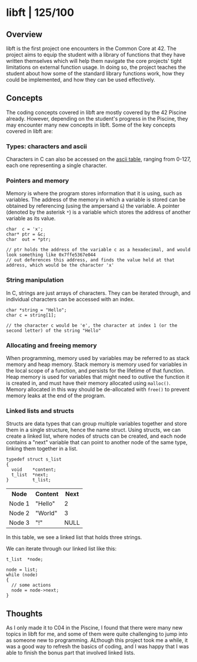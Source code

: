 # libft | 125/100
## Overview
libft is the first project one encounters in the Common Core at 42. The project aims to equip the student with a library of functions that they have written themselves which will help them navigate the core projects' tight limitations on external function usage. In doing so, the project teaches the student about how some of the standard library functions work, how they could be implemented, and how they can be used effectively.

## Concepts
The coding concepts covered in libft are mostly covered by the 42 Piscine already. However, depending on the student's progress in the Piscine, they may encounter many new concepts in libft. Some of the key concepts covered in libft are:
### Types: characters and ascii
Characters in C can also be accessed on the [ascii table](https://en.cppreference.com/w/c/language/ascii), ranging from 0-127, each one representing a single character.
### Pointers and memory
Memory is where the program stores information that it is using, such as variables. The address of the memory in which a variable is stored can be obtained by referencing (using the ampersand `&`) the variable. A pointer (denoted by the asterisk `*`) is a variable which stores the address of another variable as its value.
```
char  c = 'x';
char* ptr = &c;
char  out = *ptr;

// ptr holds the address of the variable c as a hexadecimal, and would look something like 0x7ffe5367e044
// out deferences this address, and finds the value held at that address, which would be the character 'x'
```
### String manipulation
In C, strings are just arrays of characters. They can be iterated through, and individual characters can be accessed with an index.
```
char *string = "Hello";
char c = string[1];

// the character c would be 'e', the character at index 1 (or the second letter) of the string "Hello"
```
### Allocating and freeing memory
When programming, memory used by variables may be referred to as stack memory and heap memory. Stack memory is memory used for variables in the local scope of a function, and persists for the lifetime of that function. Heap memory is used for variables that might need to outlive the function it is created in, and must have their memory allocated using `malloc()`. Memory allocated in this way should be de-allocated with `free()` to prevent memory leaks at the end of the program.
### Linked lists and structs
Structs are data types that can group multiple variables together and store them in a single structure, hence the name struct. Using structs, we can create a linked list, where nodes of structs can be created, and each node contains a "next" variable that can point to another node of the same type, linking them together in a list.
```
typedef struct s_list
{
  void    *content;
  t_list  *next;
}         t_list;
```
<table>
  <tr>
    <th>Node</th>
    <th>Content</th>
    <th>Next</th>
  </tr>
  <tr>
    <td>Node 1</td>
    <td>"Hello"</td>
    <td>2</td>
  </tr>
  <tr>
    <td>Node 2</td>
    <td>"World"</td>
    <td>3</td>
  </tr>
  <tr>
    <td>Node 3</td>
    <td>"!"</td>
    <td>NULL</td>
  </tr>
</table>
In this table, we see a linked list that holds three strings.

We can iterate through our linked list like this:

```
t_list  *node;

node = list;
while (node)
{
  // some actions
  node = node->next;
}
```

## Thoughts
As I only made it to C04 in the Piscine, I found that there were many new topics in libft for me, and some of them were quite challenging to jump into as someone new to programming. ALthough this project took me a while, it was a good way to refresh the basics of coding, and I was happy that I was able to finish the bonus part that involved linked lists.



